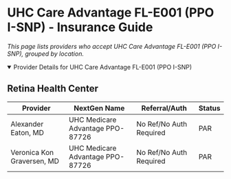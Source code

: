 # UHC Care Advantage FL-E001 (PPO I-SNP) - Insurance Guide

*This page lists providers who accept UHC Care Advantage FL-E001 (PPO I-SNP), grouped by location.*

<details open><summary>Provider Details for UHC Care Advantage FL-E001 (PPO I-SNP)</summary>

## Retina Health Center

| Provider | NextGen Name | Referral/Auth | Status |
|----------|-------------|--------------|--------|
| Alexander Eaton, MD | UHC Medicare Advantage PPO-87726 | No Ref/No Auth Required | PAR |
| Veronica Kon Graversen, MD | UHC Medicare Advantage PPO-87726 | No Ref/No Auth Required | PAR |

</details>

